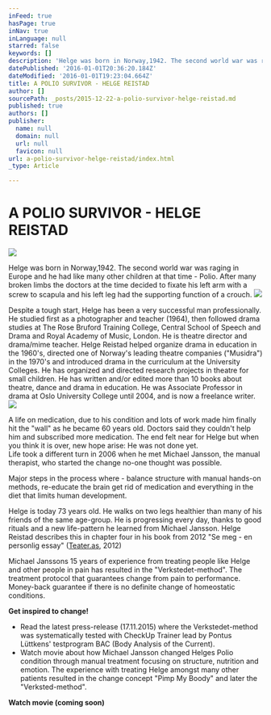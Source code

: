 ```yaml
---
inFeed: true
hasPage: true
inNav: true
inLanguage: null
starred: false
keywords: []
description: 'Helge was born in Norway,1942. The second world war was raging in Europe and he had like many other children at that time - Polio. After many broken limbs the doctors at the time decided to fixate his left arm with a screw to scapula and his left leg had the supporting function of a crouch.'
datePublished: '2016-01-01T20:36:20.184Z'
dateModified: '2016-01-01T19:23:04.664Z'
title: A POLIO SURVIVOR - HELGE REISTAD
author: []
sourcePath: _posts/2015-12-22-a-polio-survivor-helge-reistad.md
published: true
authors: []
publisher:
  name: null
  domain: null
  url: null
  favicon: null
url: a-polio-survivor-helge-reistad/index.html
_type: Article

---
```

# A POLIO SURVIVOR - HELGE REISTAD
![](https://the-grid-user-content.s3-us-west-2.amazonaws.com/610ed4eb-0e6c-4a9d-9e36-8499be30e07d.jpg)

Helge was born in Norway,1942\. The second world war was raging in Europe
and he had like many other children at that time - Polio. After many 
broken limbs the doctors at the time decided to fixate his left arm with
a screw to scapula and his left leg had the supporting function of a 
crouch.
![](https://s3-us-west-2.amazonaws.com/the-grid-img/p/d062c443ef8fa9c49e53fea176db838d6bb6bd8e.jpg)

Despite a tough start, Helge has been a very successful 
man professionally.  He studied first as a photographer and teacher 
(1964), then followed drama studies at The Rose Bruford Training 
College, Central School of Speech and Drama and Royal Academy of Music, 
London. He is theatre director and drama/mime teacher. Helge Reistad 
helped organize drama in education in the 1960's, directed one of 
Norway's leading theatre companies ("Musidra") in the 1970's and 
introduced drama in the curriculum at the University Colleges. He has 
organized and directed research projects in theatre for small children. 
He has written and/or edited more than 10 books about theatre, dance and
drama in education. He was Associate Professor in drama at Oslo 
University College until 2004, and is now a freelance writer.
![](https://the-grid-user-content.s3-us-west-2.amazonaws.com/0c6ea599-56eb-4d62-b48d-9f37f4d79713.jpg)

A 
life on medication, due to his condition and lots of work made him 
finally hit the "wall" as he became 60 years old. Doctors said they 
couldn't help him and subscribed more medication. The end felt near for 
Helge but when you think it is over, new hope arise: He was not done 
yet.  
Life took a different turn in 2006 when he met Michael 
Jansson, the manual therapist, who started the change no-one thought was
possible. 

Major steps in the process where - balance structure with 
manual hands-on methods, re-educate the brain get rid of medication and everything in the diet that limits human development. 

Helge
is today 73 years old. He walks on two legs healthier than many of his 
friends of the same age-group. He is progressing every day, thanks to 
good rituals and a new life-pattern he learned from Michael Jansson. 
Helge Reistad describes this in chapter four in his book from 2012 "Se meg - en personlig essay" 
([Teater.as][0], 2012) 

Michael Janssons 15 years of experience from treating people 
like Helge and other people in pain has resulted in the 
"Verkstedet-method". The treatment protocol that guarantees change from pain 
to performance. Money-back guarantee if there is no definite change of homeostatic conditions. 

**Get inspired to change!**

* Read the latest press-release (17.11.2015)  where the Verkstedet-method was systematically tested with CheckUp Trainer lead by Pontus Lüttkens' testprogram BAC (Body Analysis of the Current). 
* Watch movie about how Michael Jansson changed Helges Polio condition through manual treatment focusing on structure, nutrition and emotion. The experience with treating Helge amongst many other patients resulted in the change concept "Pimp My Boody" and later the "Verksted-method".

**Watch movie (coming soon)**

[0]: http://www.teater.as/